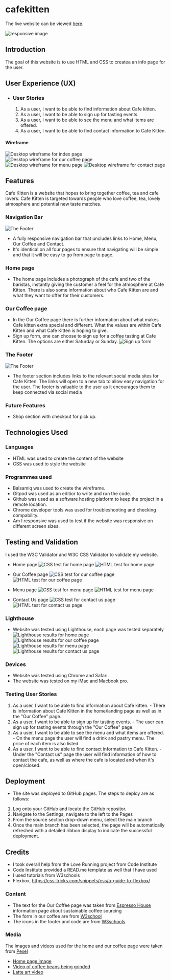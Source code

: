 # cafekitten

The live website can be viewed [here](https://chapter256.github.io/cafekitten/).

![responsive image](assets/design/responsivness-image.png)

## Introduction
The goal of this website is to use HTML and CSS to createa an info page for the user. 

## User Experience (UX)

- ### User Stories 
  1. As a user, I want to be able to find information about Cafe kitten. 
  2. As a user, I want to be able to sign up for tasting events. 
  3. As a user, I want to be able to see the menu and what items are offered. 
  4. As a user, I want to be able to find contact information to Cafe Kitten.

#### Wireframe
![Desktop wireframe for index page](assets/wireframes/wireframe-index.jpeg)
![Desktop wireframe for our coffee page](assets/wireframes/wireframe-our-coffee.jpeg)
![Desktop wireframe for menu page](assets/wireframes/wireframe-menu.jpeg)
![Desktop wireframe for contact page](assets/wireframes/wireframe-contact-us.jpeg)

## Features
Cafe Kitten is a website that hopes to bring together coffee, tea and cafe lovers. Cafe Kitten is targeted towards people who love coffee, tea, lovely atmosphere and potential new taste matches.

### Navigation Bar
![The Footer](assets/screenshots/navigation-bar.png)
* A fully responsive navigation bar that uncludes links to Home, Menu, Our Coffee and Contact. 
* It's identical on all four pages to ensure that navigating will be simple and that it will be easy to go from page to page.

### Home page
* The home page includes a photograph of the cafe and two of the baristas, instantly giving the customer a feel for the atmosphere at Cafe Kitten. 
There is also some information about who Cafe Kitten are and what they want to offer for their customers. 

### Our Coffee page
* In the Our Coffee page there is further information about what makes Cafe kitten extra special and different. What the values are within Cafe Kitten and what Cafe Kitten is hoping to give.
* Sign up form, one can choose to sign up for a coffee tasting at Cafe Kitten. The options are either Saturday or Sunday. 
![Sign up form](assets/screenshots/sign-up-form.png)


### The Footer
![The Footer](assets/screenshots/footer.png)
* The footer section includes links to the relevant social media sites for Cafe Kitten. The links will open to a new tab to allow easy navigation for the user. The footer is valuable to the user as it encourages them to keep connected via social media

### Future Features
* Shop section with checkout for pick up.

## Technologies Used 
### Languages 
- HTML was used to create the content of the website
- CSS was used to style the website 
### Programmes used
- Balsamiq was used to create the wireframe. 
- Gitpod was used as an editior to write and run the code. 
- Github was used as a software hosting platform to keep the project in a remote location.
- Chrome developer tools was used for troubleshooting and checking compability. 
- Am I responsive was used to test if the website was responsive on different screen sizes.


## Testing and Validation
I used the W3C Validator and W3C CSS Validator to validate my website.

* Home page
![CSS test for home page](assets/screenshots/css-validator-home.png)
![HTML test for home page](assets/screenshots/html-validator-home.png)

* Our Coffee page
![CSS test for our coffee page](assets/screenshots/css-validator-our-coffee.png)
![HTML test for our coffee page](assets/screenshots/html-validator-our-coffee.png)

* Menu page
![CSS test for menu page](assets/screenshots/css-validator-menu.png)
![HTML test for menu page](assets/screenshots/html-validator-menu.png)

* Contact Us page
![CSS test for contact us  page](assets/screenshots/css-validator-contact-us.png)
![HTML test for contact us page](assets/screenshots/html-validator-contact-us.png)

### Lighthouse
- Website was tested using Lighthouse, each page was tested separately 
![Lighthouse results for home page](assets/screenshots/lighthouse-home-page.jpeg)
![Lighthouse results for our coffee page](assets/screenshots/lighthouse-our-coffee-page.jpeg)
![Lighthouse results for menu page](assets/screenshots/lighthouse-menu-page.jpeg)
![Lighthouse results for contact us page](assets/screenshots/lighthouse-contact-us-page.jpeg)

### Devices
- Website was tested using Chrome and Safari.
- The website was tested on my iMac and Macbook pro. 

### Testing User Stories 
  1. As a user, I want to be able to find information about Cafe kitten.
    - There is information about Cafe Kitten in the home/landing page as well as in the "Our Coffee" page. 
  2. As a user, I want to be able to sign up for tasting events. 
    - The user can sign up for tasting events through the "Our Coffee" page. 
  3. As a user, I want to be able to see the menu and what items are offered.
    - On the menu page the user will find a drink and pastry menu. The price of each item is also listed. 
  4. As a user, I want to be able to find contact information to Cafe Kitten.
    - Under the "Contact us" page the user will find information of how to contact the cafe, as well as where the cafe is located and when it's open/closed.

## Deployment

- The site was deployed to GitHub pages. The steps to deploy are as follows:
1. Log onto your GitHub and locate the GitHub repositor.
2. Navigate to the Settings, navigate to the left to the Pages 
3. From the source section drop-down menu, select the main branch
4. Once the main branch has been selected, the page will be automatically refreshed with a detailed ribbon display to indicate the successful deployment.

## Credits
- I took overall help from the Love Running project from Code Institute 
- Code Institute provided a READ.me template as well that I have used 
- I used tutorials from W3schools
- Flexbox, https://css-tricks.com/snippets/css/a-guide-to-flexbox/

### Content
- The text for the Our Coffee page was taken from [Espresso House](https://tomorrowfriendly.com/planet/coffee/) information page about sustainable coffee sourcing
- The form in our coffee are from [W3school](https://www.w3schools.com/howto/howto_css_contact_form.asp) 
- The icons in the footer and code are from [W3schools](https://www.w3schools.com/howto/tryit.asp?filename=tryhow_css_social_media_buttons) 

### Media 
The images and videos used for the home and our coffee page were taken from [Pexel](www.pexel.com)
- [Home page image](https://www.pexels.com/photo/positive-women-working-in-cafeteria-in-daytime-6231611/)
- [Video of coffee beans being grinded](https://www.pexels.com/video/ground-coffee-from-a-coffee-bean-grinder-machine-2849942/)
- [Latte art video](https://www.pexels.com/video/a-person-making-a-latte-art-4932604/)
